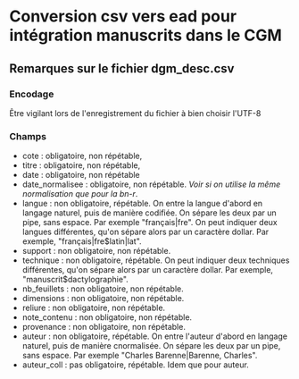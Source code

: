 # Conversion csv vers ead pour intégration manuscrits dans le CGM

## Remarques sur le fichier dgm_desc.csv

### Encodage
Être vigilant lors de l'enregistrement du fichier à bien choisir l'UTF-8

### Champs
- cote : obligatoire, non répétable,
- titre : obligatoire, non répétable,
- date : obligatoire, non répétable
- date_normalisee : obligatoire, non répétable. *Voir si on utilise la même normalisation que pour la bn-r*.
- langue : non obligatoire, répétable.
On entre la langue d'abord en langage naturel, puis de manière codifiée. On sépare les deux par un pipe, sans espace. Par exemple "français|fre".
On peut indiquer deux langues différentes, qu'on sépare alors par un caractère dollar. Par exemple, "français|fre$latin|lat".
- support : non obligatoire, non répétable.
- technique : non obligatoire, répétable.
On peut indiquer deux techniques différentes, qu'on sépare alors par un caractère dollar. Par exemple, "manuscrit$dactylographie".
- nb_feuillets : non obligatoire, non répétable.
- dimensions : non obligatoire, non répétable.
- reliure : non obligatoire, non répétable.
- note_contenu : non obligatoire, non répétable.
- provenance : non obligatoire, non répétable.
- auteur : non obligatoire, répétable.
On entre l'auteur  d'abord en langage naturel, puis de manière cnormalisée. On sépare les deux par un pipe, sans espace. Par exemple "Charles Barenne|Barenne, Charles".
- auteur_coll : pas obligatoire, répétable.
Idem que pour auteur.
